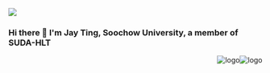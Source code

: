 ![](https://komarev.com/ghpvc/?username=TingFree)
### Hi there 👋 I'm Jay Ting, Soochow University, a member of SUDA-HLT

<img src="https://github-readme-stats.vercel.app/api?username=TingFree&hide=issues&show_icons=true" alt="logo" align="right" style="margin: auto; margin-bottom: 20px;"/>

<img src="https://github-readme-stats.vercel.app/api/pin/?username=TingFree&repo=NLPer-Arsenal" alt="logo" align="right" style="margin: auto; margin-bottom: 20px;"/>
